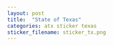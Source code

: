 ```yaml
---
layout: post
title:  "State of Texas"
categories: atx sticker texas
sticker_filename: sticker_tx.png
---
```

